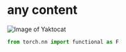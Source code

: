 # any content
![Image of Yaktocat](https://octodex.github.com/images/yaktocat.png)


```python
from torch.nn import functional as F
```
